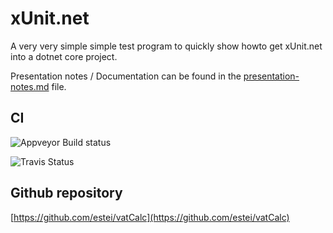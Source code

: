 # xUnit.net

A very very simple simple test program to quickly show howto get xUnit.net into a dotnet core project. 

Presentation notes / Documentation  can be found in the [presentation-notes.md](presentation-notes.md) file.

## CI

![Appveyor Build status](https://ci.appveyor.com/api/projects/status/h3d69tktnud64q4d/branch/master?svg=true)

![Travis Status](https://travis-ci.org/estei/vatCalc.svg?branch=master)

## Github repository

[https://github.com/estei/vatCalc](https://github.com/estei/vatCalc)